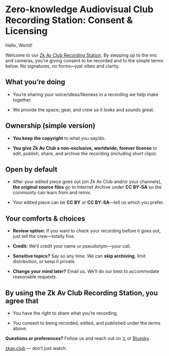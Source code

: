 # Zero-knowledge Audiovisual Club Recording Station: Consent & Licensing

Hello, World! 

Welcome to our [Zk Av Club Recording Station](https://zkav.club/recording-station). By stepping up to the mic and cameras, you’re giving consent to be recorded and to the simple terms below. No signatures, no forms—just vibes and clarity.


## What you’re doing

* You’re sharing your voice/ideas/likeness in a recording we help make together. 

* We provide the space, gear, and crew so it looks and sounds great.


## Ownership (simple version)

* **You keep the copyright** to what you say/do. 

* **You give Zk Av Club a non‑exclusive, worldwide, forever license** to edit, publish, share, and archive the recording (including short clips).


## Open by default

* After your edited piece goes out (on Zk Av Club and/or your channels), **the original source files** go to Internet Archive under **CC BY‑SA** so the community can learn from and remix. 

* Your edited piece can be **CC BY** *or* **CC BY‑SA**—tell us which you prefer.


## Your comforts & choices

* **Review option:** If you want to check your recording before it goes out, just tell the crew—totally fine. 

* **Credit:** We’ll credit your name or pseudonym—your call. 

* **Sensitive topics?** Say so any time. We can **skip archiving**, limit distribution, or keep it private. 

* **Change your mind later?** Email us. We’ll do our best to accommodate reasonable requests.


## By using the Zk Av Club Recording Station, you agree that

* You have the right to share what you’re recording. 

* You consent to being recorded, edited, and published under the terms above.


**Questions or preferences?** Follow us and reach out on [𝕏](https://x.com/ZkAv_Club) or [Bluesky](https://zkavclub.bsky.social). 

[zkav.club](https://www.zkav.club/) — don’t just watch.
